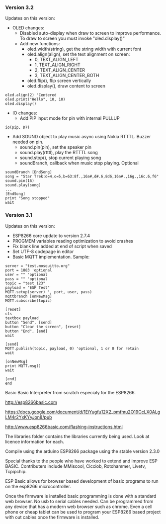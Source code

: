### Version 3.2

Updates on this version:

- OLED changes:
    - Disabled auto-display when draw to screen to improve performance. To draw to screen you must invoke "oled.display()"
    -   Add new functions:
        - oled.width(string), get the string width with current font
        - oled.align(align), set the text alignment on screen:
            - 0, TEXT_ALIGN_LEFT
            - 1, TEXT_ALIGN_RIGHT
            - 2, TEXT_ALIGN_CENTER
            - 3, TEXT_ALIGN_CENTER_BOTH
        - oled.flip(), flip screen vertically
        - oled.display(), draw content to screen
```
oled.align(2) 'Centered
oled.print("Hello", 10, 10)
oled.display()
```
- IO changes:
    - Add PIP input mode for pin with internal PULLUP
```
io(pip, D7)
```
- Add SOUND object to play music async using Nokia RTTTL. Buzzer needed on pin. 
    - sound.pin(pin), set the speaker pin
    - sound.play(rtttl), play the RTTTL song
    - sound.stop(), stop current playing song
    - soundBranch, callback when music stop playing. Optional
```
soundBranch [EndSong]
song = "Star Trek:d=4,o=5,b=63:8f.,16a#,d#.6,8d6,16a#.,16g.,16c.6,f6"
sound.pin(16)
sound.play(song)
...
[EndSong]
print "Song stopped"
wait
```

### Version 3.1

Updates on this version:

- ESP8266 core update to version 2.7.4
- PROGMEM variables reading optimization to avoid crashes
- Fix blank line added at end of script when saved
- Set UTF-8 codepage in editor
- Basic MQTT implementation. Sample:
```
server = "test.mosquitto.org"
port = 1883 'optional
user = "" 'optional
pass = "" 'optional
topic = "test_123"
payload = "ESP Test"
MQTT.setup(server) ', port, user, pass)
mqttbranch [onNewMsg]
MQTT.subscribe(topic)

[reset]
cls
textbox payload
button "Send", [send]
button "Clear the screen", [reset]
button "End", [end]
wait

[send]
MQTT.publish(topic, payload, 0) 'optional, 1 or 0 for retain
wait

[onNewMsg]
print MQTT.msg()
wait

[end]
end
```

Basic
Basic Interpreter from scratch especialy for the ESP8266.

http://esp8266basic.com

https://docs.google.com/document/d/1EiYugfu12X2_pmfmu2O19CcLX0ALgLM4r2YxKYyJon8/pub

http://www.esp8266basic.com/flashing-instructions.html



The libraries folder contains the libraries currently being used.
Look at licence information for each.

Compile using the arduino ESP8266 package using the stable version 2.3.0

Special thanks to the people who have worked to extend and improve ESP BASIC.
Contributers include MMiscool, Cicciob, Rotohammer, Livetv, Tcpipchip.

ESP Basic allows for browser based development of basic programs to run on the esp8266 microcontroller. 

Once the firmware is installed basic programming is done with a standard web browser. 
No usb to serial cables needed. Can be programmed from any device that has a modern web browser such as chrome.
Even a cell phone or cheap tablet can be used to program your ESP8266 based project with out cables once the firmware is installed. 
